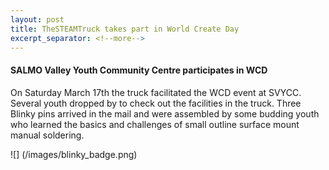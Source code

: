 ```yaml
---
layout: post
title: TheSTEAMTruck takes part in World Create Day
excerpt_separator: <!--more-->
---
```


#### SALMO Valley Youth Community Centre participates in WCD

On Saturday March 17th the truck facilitated the WCD event at SVYCC.
Several youth dropped by to check out the facilities in the truck.
Three Blinky pins arrived in the mail and were assembled by some budding youth who learned the basics and challenges of small outline surface mount manual soldering.

![] (/images/blinky_badge.png)
